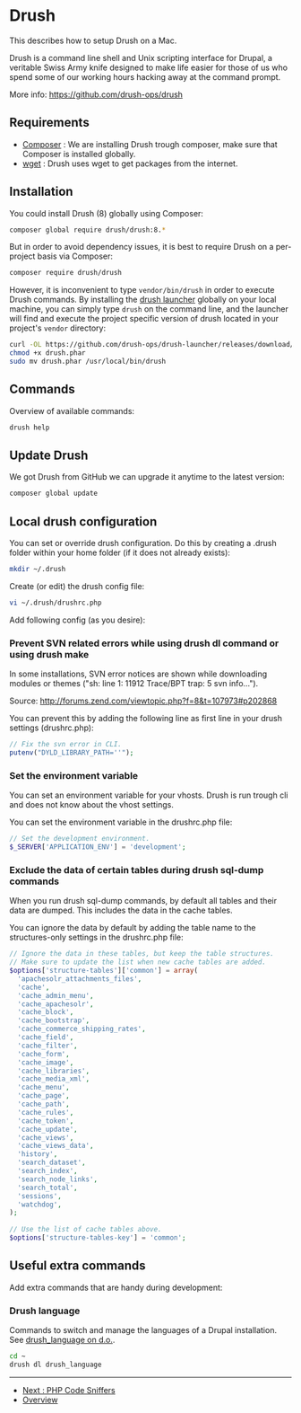 # Drush

This describes how to setup Drush on a Mac.

Drush is a command line shell and Unix scripting interface for Drupal, a 
veritable Swiss Army knife designed to make life easier for those of us who 
spend some of our working hours hacking away at the command prompt.

More info: https://github.com/drush-ops/drush

## Requirements

* [Composer](PHP-Composer.md) : 
  We are installing Drush trough composer, make sure that Composer is installed 
  globally.
* [wget](./Homebrew.md#Wget) : Drush uses wget to get packages from the 
  internet.

## Installation

You could install Drush (8) globally using Composer:

```bash
composer global require drush/drush:8.*
```

But in order to avoid dependency issues, it is best to require Drush on a per-project basis via Composer:

```bash
composer require drush/drush
```

However, it is inconvenient to type `vendor/bin/drush` in order to execute Drush commands.  By installing the [drush launcher](https://github.com/drush-ops/drush-launcher) globally on your local machine, you can simply type `drush` on the command line, and the launcher will find and execute the project specific version of drush located in your project's `vendor` directory:

```bash
curl -OL https://github.com/drush-ops/drush-launcher/releases/download/0.6.0/drush.phar
chmod +x drush.phar
sudo mv drush.phar /usr/local/bin/drush
```

## Commands

Overview of available commands:

```bash
drush help
```

## Update Drush

We got Drush from GitHub we can upgrade it anytime to the latest version:

```bash
composer global update
```

## Local drush configuration

You can set or override drush configuration.
Do this by creating a .drush folder within your home folder (if it does not 
already exists):

```bash
mkdir ~/.drush
```

Create (or edit) the drush config file:

```bash
vi ~/.drush/drushrc.php
```

Add following config (as you desire):

### Prevent SVN related errors while using drush dl command or using drush make

In some installations, SVN error notices are shown while downloading modules or 
themes ("sh: line 1: 11912 Trace/BPT trap: 5       svn info…").

Source: http://forums.zend.com/viewtopic.php?f=8&t=107973#p202868

You can prevent this by adding the following line as first line in your drush 
settings (drushrc.php):

```php
// Fix the svn error in CLI.
putenv("DYLD_LIBRARY_PATH=''");
```

### Set the environment variable

You can set an environment variable for your vhosts. Drush is run trough cli 
and does not know about the vhost settings.

You can set the environment variable in the drushrc.php file:

```php
// Set the development environment.
$_SERVER['APPLICATION_ENV'] = 'development';
```

### Exclude the data of certain tables during drush sql-dump commands

When you run drush sql-dump commands, by default all tables and their data are 
dumped. This includes the data in the cache tables.

You can ignore the data by default by adding the table name to the 
structures-only settings in the drushrc.php file:

```php
// Ignore the data in these tables, but keep the table structures. 
// Make sure to update the list when new cache tables are added.
$options['structure-tables']['common'] = array(
  'apachesolr_attachments_files',
  'cache',
  'cache_admin_menu',
  'cache_apachesolr',
  'cache_block',
  'cache_bootstrap',
  'cache_commerce_shipping_rates',
  'cache_field',
  'cache_filter',
  'cache_form',
  'cache_image',
  'cache_libraries',
  'cache_media_xml',
  'cache_menu',
  'cache_page',
  'cache_path',
  'cache_rules',
  'cache_token',
  'cache_update',
  'cache_views',
  'cache_views_data',
  'history',
  'search_dataset',
  'search_index',
  'search_node_links',
  'search_total',
  'sessions',
  'watchdog',
);
 
// Use the list of cache tables above.
$options['structure-tables-key'] = 'common';
```

## Useful extra commands

Add extra commands that are handy during development:

### Drush language

Commands to switch and manage the languages of a Drupal installation.
See [drush_language on d.o.](https://www.drupal.org/project/drush_language).

```bash
cd ~
drush dl drush_language
```

---

* [Next : PHP Code Sniffers](./PHP-Code-Sniffers.md)
* [Overview](../README.md)
